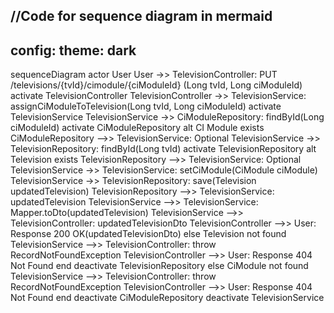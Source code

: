 //Code for sequence diagram in mermaid
---
config:
  theme: dark
---
sequenceDiagram
actor User
User ->> TelevisionController: PUT /televisions/{tvId}/cimodule/{ciModuleId} (Long tvId, Long ciModuleId)
activate TelevisionController
TelevisionController ->> TelevisionService: assignCiModuleToTelevision(Long tvId, Long ciModuleId)
activate TelevisionService
TelevisionService ->> CiModuleRepository: findById(Long ciModuleId)
activate CiModuleRepository
alt CI Module exists
CiModuleRepository -->> TelevisionService: Optional<CiModule>
TelevisionService ->> TelevisionRepository: findById(Long tvId)
activate TelevisionRepository
alt Television exists
TelevisionRepository -->> TelevisionService: Optional<Television>
TelevisionService ->> TelevisionService: setCiModule(CiModule ciModule)
TelevisionService ->> TelevisionRepository: save(Television updatedTelevision)
TelevisionRepository -->> TelevisionService: updatedTelevision
TelevisionService -->> TelevisionService: Mapper.toDto(updatedTelevision)
TelevisionService -->> TelevisionController: updatedTelevisionDto
TelevisionController -->> User: Response 200 OK(updatedTelevisionDto)
else Television not found
TelevisionService -->> TelevisionController: throw RecordNotFoundException
TelevisionController -->> User: Response 404 Not Found
end
deactivate TelevisionRepository
else CiModule not found
TelevisionService -->> TelevisionController: throw RecordNotFoundException
TelevisionController -->> User: Response 404 Not Found
end
deactivate CiModuleRepository
deactivate TelevisionService